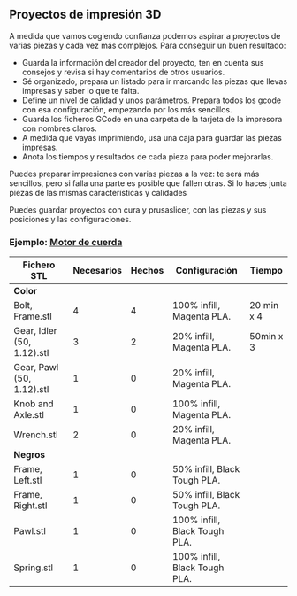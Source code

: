 ## Proyectos de impresión 3D

A medida que vamos cogiendo confianza podemos aspirar a proyectos de varias piezas y cada vez más complejos. Para conseguir un buen resultado:

* Guarda la información del creador del proyecto, ten en cuenta sus consejos y revisa si hay comentarios de otros usuarios.
* Sé organizado, prepara un listado para ir marcando las piezas que llevas impresas y saber lo que te falta.
* Define un nivel de calidad y unos parámetros. Prepara todos los gcode con esa configuración, empezando por los más sencillos.
* Guarda los ficheros GCode en una carpeta de la tarjeta de la impresora con nombres claros.
* A medida que vayas imprimiendo, usa una caja para guardar las piezas impresas.
* Anota los tiempos y resultados de cada pieza para poder mejorarlas.


Puedes preparar impresiones con varias piezas a la vez: te será más sencillos, pero si falla una parte es posible que fallen otras. Si lo haces junta piezas de las mismas características y calidades

Puedes guardar proyectos con cura y prusaslicer, con las piezas y sus posiciones y las  configuraciones.

### Ejemplo: [Motor de cuerda](https://www.instructables.com/id/PLA-Spring-Motor-Demonstrator-2/)


|Fichero STL|Necesarios|Hechos|Configuración|Tiempo
|---|---|---|---|---
| **Color**|
|Bolt, Frame.stl|4|4|100% infill, Magenta PLA.|20 min x 4
|Gear, Idler (50, 1.12).stl|3|2|20% infill, Magenta PLA.|50min x 3
|Gear, Pawl (50, 1.12).stl|1|0| 20% infill, Magenta PLA.
|Knob and Axle.stl|1|0| 100% infill, Magenta PLA.
|Wrench.stl|2|0| 20% infill, Magenta PLA.
| **Negros**|
|Frame, Left.stl|1|0| 50% infill, Black Tough PLA.
|Frame, Right.stl|1|0| 50% infill, Black Tough PLA.
|Pawl.stl|1|0| 100% infill, Black Tough PLA.
|Spring.stl|1|0| 100% infill, Black Tough PLA.

